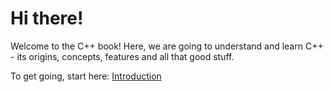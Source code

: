 # Hi there!

Welcome to the C++ book! Here, we are going to understand and learn C++ - its origins, concepts, features and all that good stuff.

To get going, start here:
[Introduction](/book/languages/cpp/intro.md)
